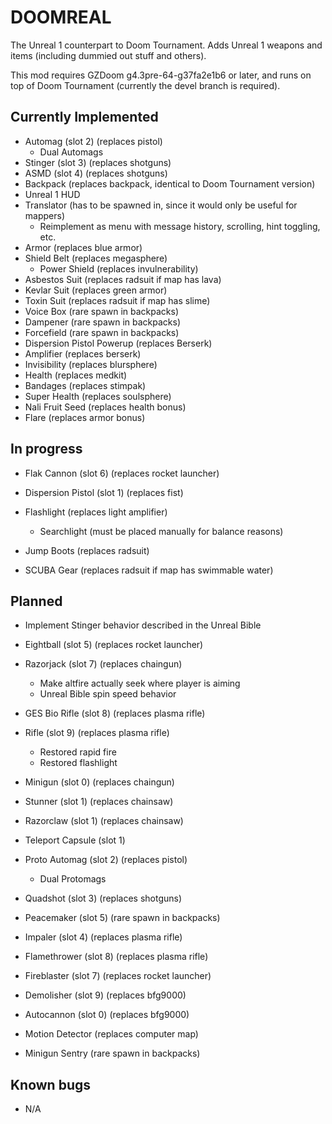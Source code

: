 # DOOMREAL

The Unreal 1 counterpart to Doom Tournament. Adds Unreal 1 weapons and items
(including dummied out stuff and others).

This mod requires GZDoom g4.3pre-64-g37fa2e1b6 or later, and runs on top of
Doom Tournament (currently the devel branch is required).

## Currently Implemented

 - Automag (slot 2) (replaces pistol)
   - Dual Automags
 - Stinger (slot 3) (replaces shotguns)
 - ASMD (slot 4) (replaces shotguns)
 - Backpack (replaces backpack, identical to Doom Tournament version)
 - Unreal 1 HUD
 - Translator (has to be spawned in, since it would only be useful for mappers)
   - Reimplement as menu with message history, scrolling, hint toggling, etc.
 - Armor (replaces blue armor)
 - Shield Belt (replaces megasphere)
   - Power Shield (replaces invulnerability)
 - Asbestos Suit (replaces radsuit if map has lava)
 - Kevlar Suit (replaces green armor)
 - Toxin Suit (replaces radsuit if map has slime)
 - Voice Box (rare spawn in backpacks)
 - Dampener (rare spawn in backpacks)
 - Forcefield (rare spawn in backpacks)
 - Dispersion Pistol Powerup (replaces Berserk)
 - Amplifier (replaces berserk)
 - Invisibility (replaces blursphere)
 - Health (replaces medkit)
 - Bandages (replaces stimpak)
 - Super Health (replaces soulsphere)
 - Nali Fruit Seed (replaces health bonus)
 - Flare (replaces armor bonus)

## In progress

 - Flak Cannon (slot 6) (replaces rocket launcher)
 - Dispersion Pistol (slot 1) (replaces fist)

 - Flashlight (replaces light amplifier)
   - Searchlight (must be placed manually for balance reasons)
 - Jump Boots (replaces radsuit)
 - SCUBA Gear (replaces radsuit if map has swimmable water)

## Planned

 - Implement Stinger behavior described in the Unreal Bible
 - Eightball (slot 5) (replaces rocket launcher)
 - Razorjack (slot 7) (replaces chaingun)
   - Make altfire actually seek where player is aiming
   - Unreal Bible spin speed behavior
 - GES Bio Rifle (slot 8) (replaces plasma rifle)
 - Rifle (slot 9) (replaces plasma rifle)
   - Restored rapid fire
   - Restored flashlight
 - Minigun (slot 0) (replaces chaingun)

 - Stunner (slot 1) (replaces chainsaw)
 - Razorclaw (slot 1) (replaces chainsaw)
 - Teleport Capsule (slot 1)
 - Proto Automag (slot 2) (replaces pistol)
   - Dual Protomags
 - Quadshot (slot 3) (replaces shotguns)
 - Peacemaker (slot 5) (rare spawn in backpacks)
 - Impaler (slot 4) (replaces plasma rifle)
 - Flamethrower (slot 8) (replaces plasma rifle)
 - Fireblaster (slot 7) (replaces rocket launcher)
 - Demolisher (slot 9) (replaces bfg9000)
 - Autocannon (slot 0) (replaces bfg9000)

 - Motion Detector (replaces computer map)
 - Minigun Sentry (rare spawn in backpacks)

## Known bugs

 - N/A
